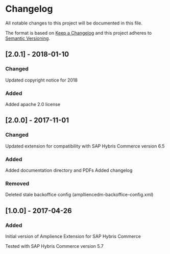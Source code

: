 # Changelog
All notable changes to this project will be documented in this file.

The format is based on [Keep a Changelog](http://keepachangelog.com/en/1.0.0/)
and this project adheres to [Semantic Versioning](http://semver.org/spec/v2.0.0.html).

## [2.0.1] - 2018-01-10
### Changed
Updated copyright notice for 2018

### Added
Added apache 2.0 license

## [2.0.0] - 2017-11-01
### Changed
Updated extension for compatibility with SAP Hybris Commerce version 6.5

### Added
Added documentation directory and PDFs
Added changelog

### Removed
Deleted stale backoffice config (amplliencedm-backoffice-config.xml)

## [1.0.0] - 2017-04-26

### Added
Initial version of Amplience Extension for SAP Hybris Commerce

Tested with SAP Hybris Commerce version 5.7
